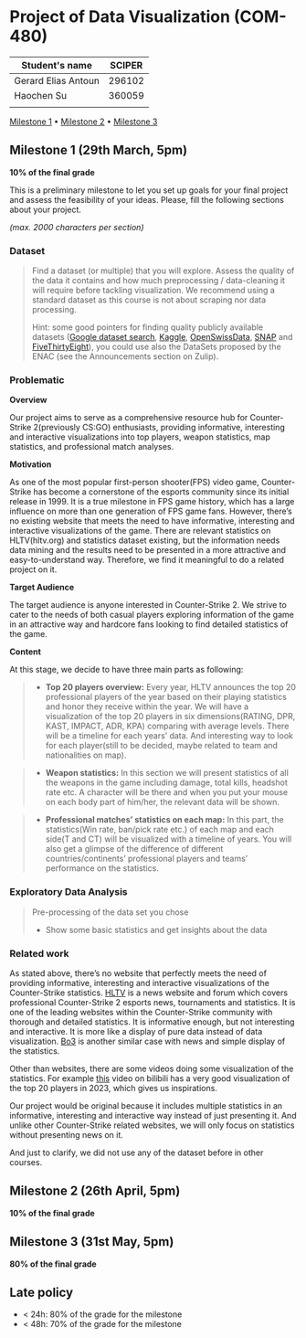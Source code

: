 # Project of Data Visualization (COM-480)

| Student's name | SCIPER |
| -------------- | ------ |
| Gerard Elias Antoun | 296102 |
| Haochen Su | 360059 |
| | |

[Milestone 1](#milestone-1) • [Milestone 2](#milestone-2) • [Milestone 3](#milestone-3)

## Milestone 1 (29th March, 5pm)

**10% of the final grade**

This is a preliminary milestone to let you set up goals for your final project and assess the feasibility of your ideas.
Please, fill the following sections about your project.

*(max. 2000 characters per section)*

### Dataset

> Find a dataset (or multiple) that you will explore. Assess the quality of the data it contains and how much preprocessing / data-cleaning it will require before tackling visualization. We recommend using a standard dataset as this course is not about scraping nor data processing.
>
> Hint: some good pointers for finding quality publicly available datasets ([Google dataset search](https://datasetsearch.research.google.com/), [Kaggle](https://www.kaggle.com/datasets), [OpenSwissData](https://opendata.swiss/en/), [SNAP](https://snap.stanford.edu/data/) and [FiveThirtyEight](https://data.fivethirtyeight.com/)), you could use also the DataSets proposed by the ENAC (see the Announcements section on Zulip).

### Problematic

**Overview**

Our project aims to serve as a comprehensive resource hub for Counter-Strike 2(previously CS:GO) enthusiasts, providing informative, interesting and interactive visualizations into top players, weapon statistics, map statistics, and professional match analyses. 

**Motivation**

As one of the most popular first-person shooter(FPS) video game, Counter-Strike has become a cornerstone of the esports community since its initial release in 1999. It is a true milestone in FPS game history, which has a large influence on more than one generation of FPS game fans. However, there’s no existing website that meets the need to have informative, interesting and interactive visualizations of the game. There are relevant statistics on HLTV(hltv.org) and statistics dataset existing, but the information needs data mining and the results need to be presented in a more attractive and easy-to-understand way. Therefore, we find it meaningful to do a related project on it.

**Target Audience**

The target audience is anyone interested in Counter-Strike 2. We strive to cater to the needs of both casual players exploring information of the game in an attractive way and hardcore fans looking to find detailed statistics of the game.

**Content**

At this stage, we decide to have three main parts as following:

> - **Top 20 players overview:**
Every year, HLTV announces the top 20 professional players of the year based on their playing statistics and honor they receive within the year. We will have a visualization of the top 20 players in six dimensions(RATING, DPR, KAST, IMPACT, ADR, KPA) comparing with average levels. There will be a timeline for each years’ data. And interesting way to look for each player(still to be decided, maybe related to team and nationalities on map).

> - **Weapon statistics:**
In this section we will present statistics of all the weapons in the game including damage, total kills, headshot rate etc. A character will be there and when you put your mouse on each body part of him/her, the relevant data will be shown. 

> - **Professional matches’ statistics on each map:**
In this part, the statistics(Win rate, ban/pick rate etc.) of each map and each side(T and CT) will be visualized with a timeline of years. You will also get a glimpse of the difference of different countries/continents’ professional players and teams’ performance on the statistics.


### Exploratory Data Analysis

> Pre-processing of the data set you chose
> - Show some basic statistics and get insights about the data

### Related work

As stated above, there’s no website that perfectly meets the need of providing informative, interesting and interactive visualizations of the Counter-Strike statistics. [HLTV](https://www.hltv.org/) is a news website and forum which covers professional Counter-Strike 2 esports news, tournaments and statistics. It is one of the leading websites within the Counter-Strike community with thorough and detailed statistics. It is informative enough, but not interesting and interactive. It is more like a display of pure data instead of data visualization. [Bo3](https://bo3.gg/) is another similar case with news and simple display of the statistics. 

Other than websites, there are some videos doing some visualization of the statistics. For example [this](https://www.bilibili.com/video/BV1YK411Y7j9/?share_source=copy_web&vd_source=1a80d0a287810aaed54bd1722292da14) video on bilibili has a very good visualization of the top 20 players in 2023, which gives us inspirations. 

Our project would be original because it includes multiple statistics in an informative, interesting and interactive way instead of just presenting it. And unlike other Counter-Strike related websites, we will only focus on statistics without presenting news on it. 

And just to clarify, we did not use any of the dataset before in other courses.

## Milestone 2 (26th April, 5pm)

**10% of the final grade**


## Milestone 3 (31st May, 5pm)

**80% of the final grade**


## Late policy

- < 24h: 80% of the grade for the milestone
- < 48h: 70% of the grade for the milestone


